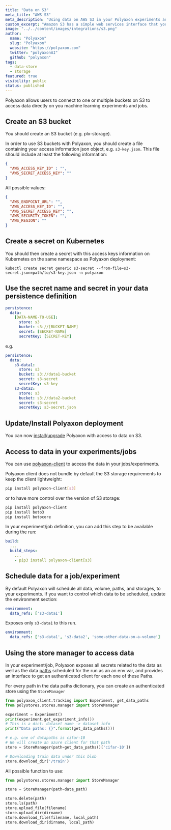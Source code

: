 ```yaml
---
title: "Data on S3"
meta_title: "AWS S3"
meta_description: "Using data on AWS S3 in your Polyaxon experiments and jobs. Polyaxon allows users to connect to one or multiple buckets on S3 to access data directly on you machine learning experiments and jobs."
custom_excerpt: "Amazon S3 has a simple web services interface that you can use to store and retrieve any amount of data, at any time, from anywhere on the web. It gives any developer access to the same highly scalable, reliable, fast, inexpensive data storage infrastructure that Amazon uses to run its own global network of web sites."
image: "../../content/images/integrations/s3.png"
author:
  name: "Polyaxon"
  slug: "Polyaxon"
  website: "https://polyaxon.com"
  twitter: "polyaxonAI"
  github: "polyaxon"
tags: 
  - data-store
  - storage
featured: true
visibility: public
status: published
---
```


Polyaxon allows users to connect to one or multiple buckets on S3 to access data directly on you machine learning experiments and jobs.

## Create an S3 bucket

You should create an S3 bucket (e.g. plx-storage). 

In order to use S3 buckets with Polyaxon, you should create a file containing your access information json object, e.g. `s3-key.json`.
This file should include at least the following information:

```json
{
  "AWS_ACCESS_KEY_ID" : "",
  "AWS_SECRET_ACCESS_KEY": ""
}
```

All possible values:

```json
{
  "AWS_ENDPOINT_URL": "",
  "AWS_ACCESS_KEY_ID": "",
  "AWS_SECRET_ACCESS_KEY": "",
  "AWS_SECURITY_TOKEN": "",
  "AWS_REGION": ""
}
```

## Create a secret on Kubernetes

You should then create a secret with this access keys information on Kubernetes on the same namespace as Polyaxon deployment:

`kubectl create secret generic s3-secret --from-file=s3-secret.json=path/to/s3-key.json -n polyaxon`

## Use the secret name and secret in your data persistence definition

```yaml
persistence:
  data:
    [DATA-NAME-TO-USE]:
      store: s3
      bucket: s3://[BUCKET-NAME]
      secret: [SECRET-NAME]
      secretKey: [SECRET-KEY]
```

e.g.

```yaml
persistence:
  data:
    s3-data1:
      store: s3
      bucket: s3://data1-bucket
      secret: s3-secret
      secretKey: s3-key
    s3-data2:
      store: s3
      bucket: s3://data2-bucket
      secret: s3-secret
      secretKey: s3-secret.json
```

## Update/Install Polyaxon deployment

You can now [install](/setup/kubernetes/)/[upgrade](/setup/kubernetes/#upgrade-polyaxon) Polyaxon with access to data on S3.

## Access to data in your experiments/jobs

You can use [polyaxon-client](/references/polyaxon-client-python/) to access the data in your jobs/experiments.

Polyaxon client does not bundle by default the S3 storage requirements to keep the client lightweight:

```bash
pip install polyaxon-client[s3]
``` 

or to have more control over the version of S3 storage:

```bash
pip install polyaxon-client
pip install boto3
pip install botocore
``` 

In your experiment/job definition, you can add this step to be available during the run:

```yaml
build:
  ...
  build_steps:
    ...
    - pip3 install polyaxon-client[s3]
```

## Schedule data for a job/experiment

By default Polyaxon will schedule all data, volume, paths, and storages, to your experiments. If you want to control which data to be scheduled, update the environment section:

```yaml
environment:
  data_refs: ['s3-data1']
```

Exposes only `s3-data1` to this run.


```yaml
environment:
  data_refs: ['s3-data1', 's3-data2', 'some-other-data-on-a-volume']
```

## Using the store manager to access data

In your experiment/job, Polyaxon exposes all secrets related to the data as well as the data [paths](/references/polyaxon-tracking-api/in-cluster/#get-data-paths) scheduled for the run as an an env var, 
and provides an interface to get an authenticated client for each one of these Paths.

For every path in the data paths dictionary, you can create an authenticated store using the `StoreManager` 

```python
from polyaxon_client.tracking import Experiment, get_data_paths
from polystores.stores.manager import StoreManager

experiment = Experiment()
print(experiment.get_experiment_info())
# This is a dict: dataset name -> dataset info
print("Data paths: {}".format(get_data_paths()))

# e.g. one of datapaths is cifar-10
# We will create an azure client for that path
store = StoreManager(path=get_data_paths()['cifar-10'])

# Downloading train data under this blob
store.download_dir('/train')
```

All possible function to use:

```python
from polystores.stores.manager import StoreManager

store = StoreManager(path=data_path)

store.delete(path)
store.ls(path)
store.upload_file(filename)
store.upload_dir(dirname)
store.download_file(filename, local_path)
store.download_dir(dirname, local_path)
```

